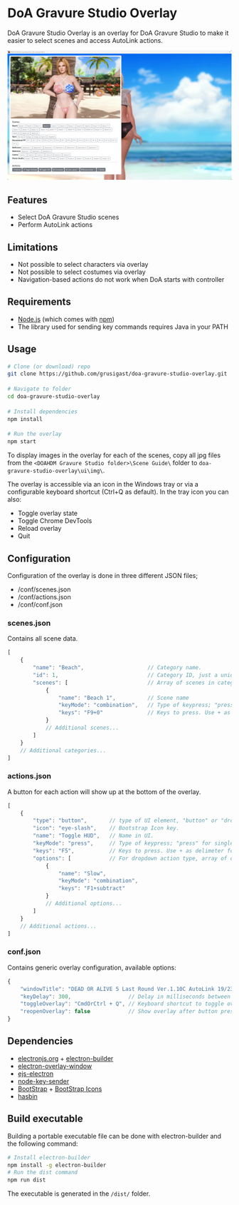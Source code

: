 # DoA Gravure Studio Overlay

DoA Gravure Studio Overlay is an overlay for DoA Gravure Studio to make it easier to select scenes and access AutoLink actions.

![Screenshot of overlay](screenshot.png?raw=true "Screenshot of overlay")

## Features
* Select DoA Gravure Studio scenes
* Perform AutoLink actions

## Limitations
* Not possible to select characters via overlay
* Not possible to select costumes via overlay
* Navigation-based actions do not work when DoA starts with controller


## Requirements
* [Node.js](https://nodejs.org/en/download/) (which comes with [npm](http://npmjs.com))
* The library used for sending key commands requires Java in your PATH


## Usage


```bash
# Clone (or download) repo 
git clone https://github.com/grusigast/doa-gravure-studio-overlay.git

# Navigate to folder
cd doa-gravure-studio-overlay

# Install dependencies
npm install

# Run the overlay
npm start
```

To display images in the overlay for each of the scenes, copy all jpg files from the `<DOAHDM Gravure Studio folder>\Scene Guide\` folder to `doa-gravure-studio-overlay\ui\img\`.


The overlay is accessible via an icon in the Windows tray or via a configurable keyboard shortcut (Ctrl+Q as default).
In the tray icon you can also:
* Toggle overlay state
* Toggle Chrome DevTools
* Reload overlay
* Quit 

## Configuration

Configuration of the overlay is done in three different JSON files;
* /conf/scenes.json
* /conf/actions.json
* /conf/conf.json


### scenes.json
Contains all scene data.

```javascript
[
    {
        "name": "Beach",                    // Category name.
        "id": 1,                            // Category ID, just a unique integer.
        "scenes": [                         // Array of scenes in category.
            {
                "name": "Beach 1",          // Scene name
                "keyMode": "combination",   // Type of keypress; "press" for single press, "combination" for key combinations, "sequence" for sequence of keypresses.
                "keys": "F9+0"              // Keys to press. Use + as delimeter for combination and sequence keyMode.
            }
            // Additional scenes...
        ]
    }
    // Additional categories...
]
```


### actions.json
A button for each action will show up at the bottom of the overlay.

```javascript
[
    {
        "type": "button",       // type of UI element, "button" or "dropdown".
        "icon": "eye-slash",    // Bootstrap Icon key.
        "name": "Toggle HUD",   // Name in UI.
        "keyMode": "press",     // Type of keypress; "press" for single press, "combination" for key combinations, "sequence" for sequence of keypresses.
        "keys": "F5",           // Keys to press. Use + as delimeter for combination and sequence keyMode.
        "options": [            // For dropdown action type, array of dropdown items.
            {
                "name": "Slow",
                "keyMode": "combination",
                "keys": "F1+subtract"
            }
            // Additional options...
        ]
    }
    // Additional actions...
]
```

### conf.json
Contains generic overlay configuration, available options:

```javascript
{
    "windowTitle": "DEAD OR ALIVE 5 Last Round Ver.1.10C AutoLink 19/23",           // Title of the window to display overlay window on.
    "keyDelay": 300,                  // Delay in milliseconds between overlay hide and button presses.
    "toggleOverlay": "CmdOrCtrl + Q", // Keyboard shortcut to toggle overlay.
    "reopenOverlay": false            // Show overlay after button pressed.
}
```

## Dependencies

- [electronjs.org](https://electronjs.org) + [electron-builder](https://www.electron.build/)
- [electron-overlay-window](https://github.com/SnosMe/electron-overlay-window)
- [ejs-electron](https://github.com/bowheart/ejs-electron)
- [node-key-sender](https://github.com/garimpeiro-it/node-key-sender)
- [BootStrap](https://getbootstrap.com/) + [BootStrap Icons](https://icons.getbootstrap.com/)
- [hasbin](https://github.com/springernature/hasbin)

## Build executable
Building a portable executable file can be done with electron-builder and the following command:


```bash
# Install electron-builder
npm install -g electron-builder
# Run the dist command
npm run dist
```
The executable is generated in the `/dist/` folder.

